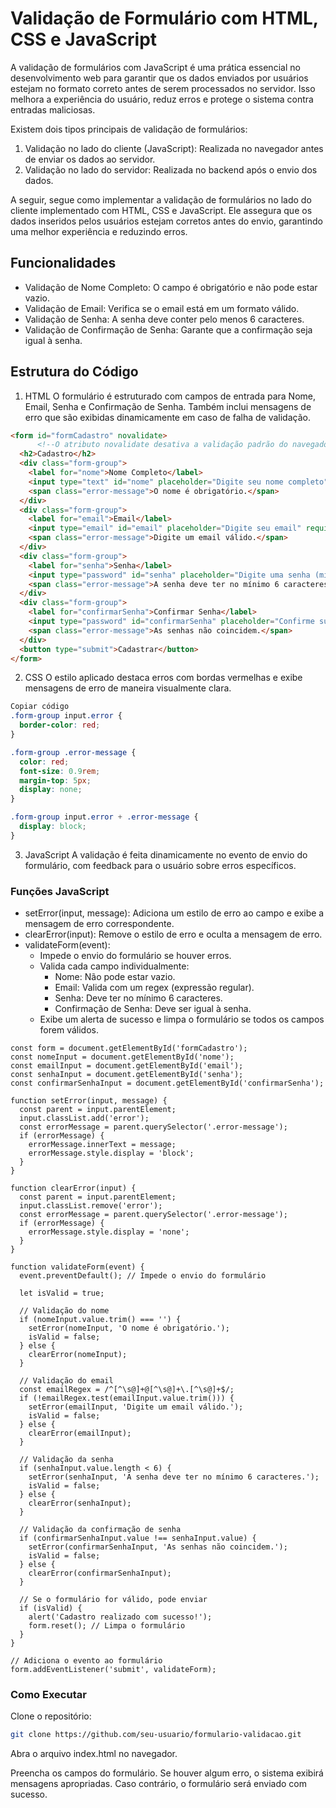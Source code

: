 # Validação de Formulário com HTML, CSS e JavaScript
A validação de formulários com JavaScript é uma prática essencial no desenvolvimento web para garantir que os dados enviados por usuários estejam no formato correto antes de serem processados no servidor. Isso melhora a experiência do usuário, reduz erros e protege o sistema contra entradas maliciosas.

Existem dois tipos principais de validação de formulários:

1. Validação no lado do cliente (JavaScript): Realizada no navegador antes de enviar os dados ao servidor.
2. Validação no lado do servidor: Realizada no backend após o envio dos dados.

A seguir, segue como implementar a validação de formulários no lado do cliente implementado com HTML, CSS e JavaScript. Ele assegura que os dados inseridos pelos usuários estejam corretos antes do envio, garantindo uma melhor experiência e reduzindo erros.

## Funcionalidades
* Validação de Nome Completo: O campo é obrigatório e não pode estar vazio.
* Validação de Email: Verifica se o email está em um formato válido.
* Validação de Senha: A senha deve conter pelo menos 6 caracteres.
* Validação de Confirmação de Senha: Garante que a confirmação seja igual à senha.

## Estrutura do Código
1. HTML
O formulário é estruturado com campos de entrada para Nome, Email, Senha e Confirmação de Senha. Também inclui mensagens de erro que são exibidas dinamicamente em caso de falha de validação.

````html
<form id="formCadastro" novalidate> 
      <!--O atributo novalidate desativa a validação padrão do navegador.-->
  <h2>Cadastro</h2>
  <div class="form-group">
    <label for="nome">Nome Completo</label>
    <input type="text" id="nome" placeholder="Digite seu nome completo" required>
    <span class="error-message">O nome é obrigatório.</span>
  </div>
  <div class="form-group">
    <label for="email">Email</label>
    <input type="email" id="email" placeholder="Digite seu email" required>
    <span class="error-message">Digite um email válido.</span>
  </div>
  <div class="form-group">
    <label for="senha">Senha</label>
    <input type="password" id="senha" placeholder="Digite uma senha (min. 6 caracteres)" required>
    <span class="error-message">A senha deve ter no mínimo 6 caracteres.</span>
  </div>
  <div class="form-group">
    <label for="confirmarSenha">Confirmar Senha</label>
    <input type="password" id="confirmarSenha" placeholder="Confirme sua senha" required>
    <span class="error-message">As senhas não coincidem.</span>
  </div>
  <button type="submit">Cadastrar</button>
</form>
````

2. CSS
O estilo aplicado destaca erros com bordas vermelhas e exibe mensagens de erro de maneira visualmente clara.

````css
Copiar código
.form-group input.error {
  border-color: red;
}

.form-group .error-message {
  color: red;
  font-size: 0.9rem;
  margin-top: 5px;
  display: none;
}

.form-group input.error + .error-message {
  display: block;
}
````

3. JavaScript
A validação é feita dinamicamente no evento de envio do formulário, com feedback para o usuário sobre erros específicos.

### Funções JavaScript

* setError(input, message): Adiciona um estilo de erro ao campo e exibe a mensagem de erro correspondente.
* clearError(input): Remove o estilo de erro e oculta a mensagem de erro.
* validateForm(event):
    * Impede o envio do formulário se houver erros.
    * Valida cada campo individualmente:
        * Nome: Não pode estar vazio.
        * Email: Valida com um regex (expressão regular).
        * Senha: Deve ter no mínimo 6 caracteres.
        * Confirmação de Senha: Deve ser igual à senha.
    * Exibe um alerta de sucesso e limpa o formulário se todos os campos forem válidos.


````JS
const form = document.getElementById('formCadastro');
const nomeInput = document.getElementById('nome');
const emailInput = document.getElementById('email');
const senhaInput = document.getElementById('senha');
const confirmarSenhaInput = document.getElementById('confirmarSenha');

function setError(input, message) {
  const parent = input.parentElement;
  input.classList.add('error');
  const errorMessage = parent.querySelector('.error-message');
  if (errorMessage) {
    errorMessage.innerText = message;
    errorMessage.style.display = 'block';
  }
}

function clearError(input) {
  const parent = input.parentElement;
  input.classList.remove('error');
  const errorMessage = parent.querySelector('.error-message');
  if (errorMessage) {
    errorMessage.style.display = 'none';
  }
}

function validateForm(event) {
  event.preventDefault(); // Impede o envio do formulário

  let isValid = true;

  // Validação do nome
  if (nomeInput.value.trim() === '') {
    setError(nomeInput, 'O nome é obrigatório.');
    isValid = false;
  } else {
    clearError(nomeInput);
  }

  // Validação do email
  const emailRegex = /^[^\s@]+@[^\s@]+\.[^\s@]+$/;
  if (!emailRegex.test(emailInput.value.trim())) {
    setError(emailInput, 'Digite um email válido.');
    isValid = false;
  } else {
    clearError(emailInput);
  }

  // Validação da senha
  if (senhaInput.value.length < 6) {
    setError(senhaInput, 'A senha deve ter no mínimo 6 caracteres.');
    isValid = false;
  } else {
    clearError(senhaInput);
  }

  // Validação da confirmação de senha
  if (confirmarSenhaInput.value !== senhaInput.value) {
    setError(confirmarSenhaInput, 'As senhas não coincidem.');
    isValid = false;
  } else {
    clearError(confirmarSenhaInput);
  }

  // Se o formulário for válido, pode enviar
  if (isValid) {
    alert('Cadastro realizado com sucesso!');
    form.reset(); // Limpa o formulário
  }
}

// Adiciona o evento ao formulário
form.addEventListener('submit', validateForm);
````

### Como Executar
Clone o repositório:

````bash
git clone https://github.com/seu-usuario/formulario-validacao.git
````

Abra o arquivo index.html no navegador.

Preencha os campos do formulário. Se houver algum erro, o sistema exibirá mensagens apropriadas. Caso contrário, o formulário será enviado com sucesso.
